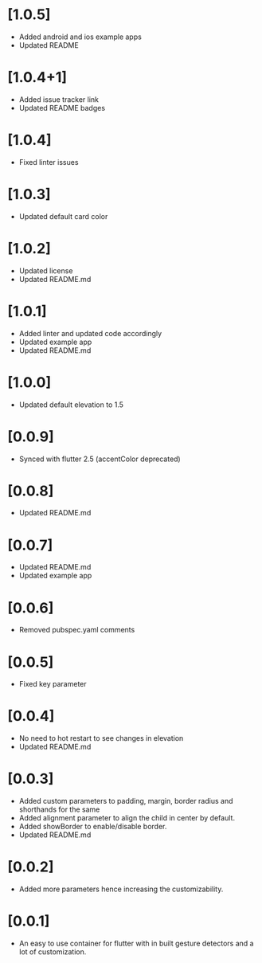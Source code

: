 # [1.0.5]

* Added android and ios example apps
* Updated README

# [1.0.4+1]

* Added issue tracker link
* Updated README badges

# [1.0.4]

* Fixed linter issues

# [1.0.3]

* Updated default card color

# [1.0.2]

* Updated license
* Updated README.md

# [1.0.1]

* Added linter and updated code accordingly
* Updated example app
* Updated README.md

# [1.0.0]

* Updated default elevation to 1.5

# [0.0.9]

* Synced with flutter 2.5 (accentColor deprecated)

# [0.0.8]

* Updated README.md

# [0.0.7]

* Updated README.md
* Updated example app

# [0.0.6]

* Removed pubspec.yaml comments

# [0.0.5]

* Fixed key parameter

# [0.0.4]

* No need to hot restart to see changes in elevation
* Updated README.md

# [0.0.3]

* Added custom parameters to padding, margin, border radius and shorthands for the same
* Added alignment parameter to align the child in center by default.
* Added showBorder to enable/disable border.
* Updated README.md

# [0.0.2]

* Added more parameters hence increasing the customizability.

# [0.0.1]

* An easy to use container for flutter with in built gesture detectors and a lot of customization.
